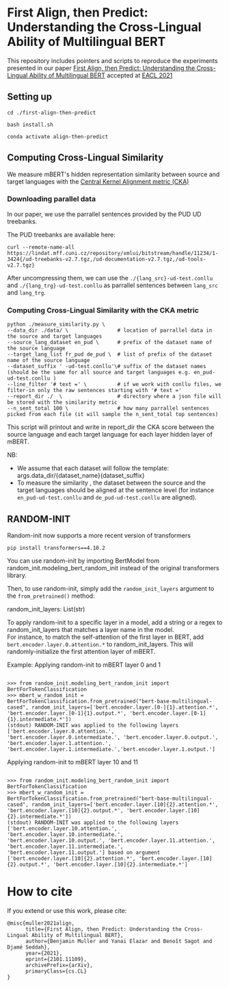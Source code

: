 # First Align, then Predict: Understanding the Cross-Lingual Ability of Multilingual BERT 

This repository includes pointers and scripts to reproduce the experiments presented in our paper [First Align, then Predict: Understanding the Cross-Lingual Ability of Multilingual BERT](https://arxiv.org/abs/2101.11109) accepted at [EACL 2021](https://2021.eacl.org/)


## Setting up 

`cd ./first-align-then-predict`

`bash install.sh` 

`conda activate align-then-predict` 

## Computing Cross-Lingual Similarity  

We measure mBERT's hidden representation similarity between source and target languages with the [Central Kernel Alignment metric (CKA)](https://arxiv.org/abs/1905.00414) 

### Downloading parallel data

In our paper, we use the parrallel sentences provided by the PUD UD treebanks.  

The PUD treebanks are available here: 

`curl --remote-name-all https://lindat.mff.cuni.cz/repository/xmlui/bitstream/handle/11234/1-3424{/ud-treebanks-v2.7.tgz,/ud-documentation-v2.7.tgz,/ud-tools-v2.7.tgz}`

After uncompressing them, we can use the `./{lang_src}-ud-test.conllu` and `./{lang_trg}-ud-test.conllu` as parrallel sentences between `lang_src` and `lang_trg`. 


### Computing Cross-Lingual Similarity with the CKA metric 


```
python ./measure_similarity.py \
--data_dir ./data/ \                # location of parrallel data in the source and target languages
--source_lang_dataset en_pud \      # prefix of the dataset name of the source language
--target_lang_list fr_pud de_pud \  # list of prefix of the dataset name of the source language
--dataset_suffix ' -ud-test.conllu'\# suffix of the dataset names (should be the same for all source and target languages e.g. en_pud-ud-test.conllu )
--line_filter '# text =' \          # if we work with conllu files, we filter-in only the raw sentences starting with '# text =' 
--report_dir ./  \                  # directory where a json file will be stored with the similarity metric
--n_sent_total 100 \                # how many parrallel sentences picked from each file (it will sample the n_sent_total top sentences)
```

This script will printout and write in report_dir the CKA score between the source language and each target language for each layer hidden layer of mBERT. 


NB: 
- We assume that each dataset will follow the template: args.data_dir/{dataset_name}{dataset_suffix}
- To measure the similarity , the dataset between the source and the target languages should be aligned at the sentence level (for instance `en_pud-ud-test.conllu` and `de_pud-ud-test.conllu` are aligned). 


## RANDOM-INIT

Random-init now supports a more recent version of transformers

`pip install transformers==4.10.2`  

You can use random-init by importing BertModel from random_init.modeling_bert_random_init instead of the original transformers library. 
  
Then, to use random-init, simply add the `random_init_layers` argument to the `from_pretrained()` method: 

 
random_init_layers: List(str)

To apply random-init to a specific layer in a model, add a string or a regex to random_init_layers that matches a layer name in the model.    
For instance, to match the self-attention of the first layer in BERT, add `bert.encoder.layer.0.attention.*` to random_init_layers. This will randomly-initialize the first attention layer of mBERT.


Example: Applying random-init to mBERT layer 0 and 1
```
                                                          					 
>>> from random_init.modeling_bert_random_init import BertForTokenClassification
>>> mbert_w_random_init = BertForTokenClassification.from_pretrained("bert-base-multilingual-cased", random_init_layers=['bert.encoder.layer.[0-]{1}.attention.*', 'bert.encoder.layer.[0-1]{1}.output.*', 'bert.encoder.layer.[0-1]{1}.intermediate.*'])
(stdout) RANDOM-INIT was applied to the following layers ['bert.encoder.layer.0.attention.', 'bert.encoder.layer.0.intermediate.', 'bert.encoder.layer.0.output.', 'bert.encoder.layer.1.attention.', 'bert.encoder.layer.1.intermediate.','bert.encoder.layer.1.output.']                                                                  					  
```

Applying random-init to mBERT layer 10 and 11
```
                                                          					 
>>> from random_init.modeling_bert_random_init import BertForTokenClassification
>>> mbert_w_random_init = BertForTokenClassification.from_pretrained("bert-base-multilingual-cased", random_init_layers=['bert.encoder.layer.[10]{2}.attention.*', 'bert.encoder.layer.[10]{2}.output.*', 'bert.encoder.layer.[10]{2}.intermediate.*'])
(stdout) RANDOM-INIT was applied to the following layers ['bert.encoder.layer.10.attention.', 'bert.encoder.layer.10.intermediate.', 'bert.encoder.layer.10.output.', 'bert.encoder.layer.11.attention.', 'bert.encoder.layer.11.intermediate.', 'bert.encoder.layer.11.output.'] based on argument ['bert.encoder.layer.[10]{2}.attention.*', 'bert.encoder.layer.[10]{2}.output.*', 'bert.encoder.layer.[10]{2}.intermediate.*']
```





# How to cite 

If you extend or use this work, please cite:

```
@misc{muller2021align,
      title={First Align, then Predict: Understanding the Cross-Lingual Ability of Multilingual BERT}, 
      author={Benjamin Muller and Yanai Elazar and Benoît Sagot and Djamé Seddah},
      year={2021},
      eprint={2101.11109},
      archivePrefix={arXiv},
      primaryClass={cs.CL}
}
```